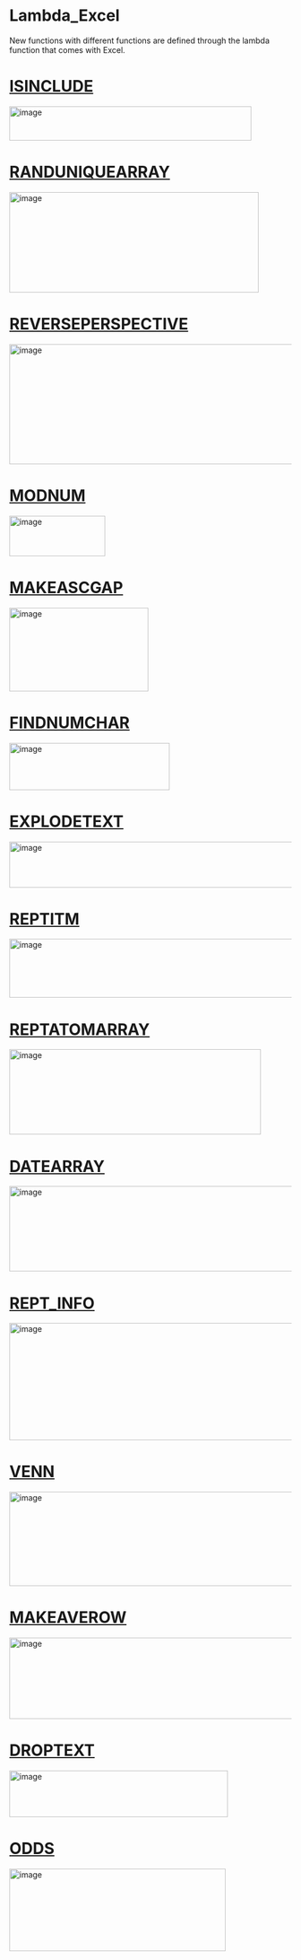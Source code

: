 # Lambda_Excel
New functions with different functions are defined through the lambda function that comes with Excel.
# [ISINCLUDE](https://github.com/newDDF/Lambda_Excel/blob/main/Function_list/ISINCLUDE.html)
<img width="432" height="61" alt="image" src="https://github.com/user-attachments/assets/1bb6ffff-f8be-438e-8eb2-5119fd60830d" />

# [RANDUNIQUEARRAY](https://github.com/newDDF/Lambda_Excel/blob/main/Function_list/RANDUNIQUEARRAY.html)
<img width="445" height="179" alt="image" src="https://github.com/user-attachments/assets/eb2e25d7-633d-4b25-83d9-848bfa5aea1a" />

# [REVERSEPERSPECTIVE](https://github.com/newDDF/Lambda_Excel/blob/main/Function_list/REVERSEPERSPECTIVE.html)
<img width="508" height="214" alt="image" src="https://github.com/user-attachments/assets/16829dc1-a019-452f-98e7-30f07495e759" />

# [MODNUM](https://github.com/newDDF/Lambda_Excel/blob/main/Function_list/MODNUM.html)
<img width="171" height="72" alt="image" src="https://github.com/user-attachments/assets/7e6cd1e2-b619-4a2c-926d-b04666071754" />

# [MAKEASCGAP](https://github.com/newDDF/Lambda_Excel/blob/main/Function_list/MAKEASCGAP.html)
<img width="248" height="149" alt="image" src="https://github.com/user-attachments/assets/1d34d95e-0084-4dfe-8888-5c3b79d0478d" />

# [FINDNUMCHAR](https://github.com/newDDF/Lambda_Excel/blob/main/Function_list/FINDNUMCHAR.html)
<img width="286" height="84" alt="image" src="https://github.com/user-attachments/assets/1fb09978-17ef-4792-8786-cf93d77bba61" />

# [EXPLODETEXT](https://github.com/newDDF/Lambda_Excel/blob/main/Function_list/EXPLODETEXT.html)
<img width="516" height="82" alt="image" src="https://github.com/user-attachments/assets/5967623b-c808-439a-bfbd-dd4f5f0064b3" />

# [REPTITM](https://github.com/newDDF/Lambda_Excel/blob/main/Function_list/REPTITM.html)
<img width="520" height="105" alt="image" src="https://github.com/user-attachments/assets/bb70d3e6-1fc4-4507-937b-4a2b4d29a2bc" />

# [REPTATOMARRAY](https://github.com/newDDF/Lambda_Excel/blob/main/Function_list/REPTATOMARRAY.html)
<img width="449" height="152" alt="image" src="https://github.com/user-attachments/assets/211804bb-d108-4a67-97be-60f18af34290" />

# [DATEARRAY](https://github.com/newDDF/Lambda_Excel/blob/main/Function_list/DATEARRAY.html)
<img width="956" height="152" alt="image" src="https://github.com/user-attachments/assets/c4e2a651-438f-4e7a-a148-e31ae46e8d9d" />

# [REPT_INFO](https://github.com/newDDF/Lambda_Excel/blob/main/Function_list/REPT_INFO.html)
<img width="668" height="209" alt="image" src="https://github.com/user-attachments/assets/4decf800-a9bc-440e-b750-418753d6db4d" />

# [VENN](https://github.com/newDDF/Lambda_Excel/blob/main/Function_list/VENN.html)
<img width="773" height="168" alt="image" src="https://github.com/user-attachments/assets/56fe53b1-5478-49b4-acc7-f740347bad5f" />

# [MAKEAVEROW](https://github.com/newDDF/Lambda_Excel/blob/main/Function_list/MAKEAVEROW.html)
<img width="508" height="145" alt="image" src="https://github.com/user-attachments/assets/ea84afe6-650e-4dae-84f5-135e25c25286" />

# [DROPTEXT](https://github.com/newDDF/Lambda_Excel/blob/main/Function_list/DROPTEXT.html)
<img width="390" height="83" alt="image" src="https://github.com/user-attachments/assets/26d81747-5074-4127-94f8-f9fb5dfcae8d" />

# [ODDS](https://github.com/newDDF/Lambda_Excel/blob/main/Function_list/ODDS.html)
<img width="386" height="147" alt="image" src="https://github.com/user-attachments/assets/83072c6b-78a1-4fd8-9548-662527b6b2c4" />

